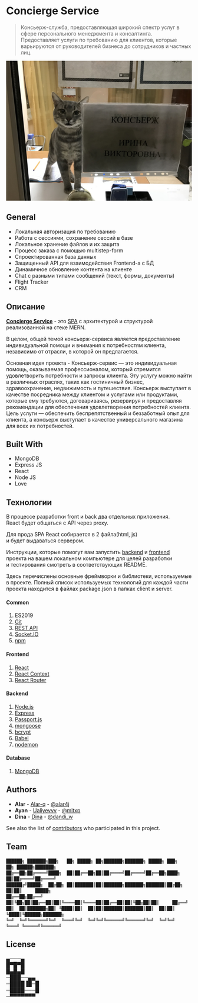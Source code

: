 # Concierge Service 

> Консьерж-служба, предоставляющая широкий спектр услуг в сфере персонального менеджмента и консалтинга. Предоставляет услуги по требованию для клиентов, которые варьируются от руководителей бизнеса до сотрудников и частных лиц.

![Concierge Cat](https://github.com/Alar-q/Concierge/blob/main/meme/cat.jpg)

## General

* Локальная авторизация по требованию   
* Работа с сессиями, сохранение сессий в базе
* Локальное хранение файлов и их защита
* Процесс заказа с помощью multistep-form
* Спроектированная база данных 
* Защищенный API для взаимодействия Frontend-а с БД
* Динамичное обновление контента на клиенте
* Chat с разными типами сообщений (текст, формы, документы)
* Flight Tracker
* CRM

## Описание
[**Concierge Service**](https://github.com/Alar-q/Concierge) - это [SPA](https://medium.com/NeotericEU/single-page-application-vs-multiple-page-application-2591588efe58 "SPA") с архитектурой и структурой реализованной на стеке MERN.  

В целом, общей темой консьерж-сервиса является предоставление индивидуальной помощи и внимания к потребностям клиента, независимо от отрасли, в которой он предлагается.

Основная идея проекта - Консьерж-сервис — это индивидуальная помощь, оказываемая профессионалом, который стремится удовлетворить потребности и запросы клиента. Эту услугу можно найти в различных отраслях, таких как гостиничный бизнес, здравоохранение, недвижимость и путешествия. Консьерж выступает в качестве посредника между клиентом и услугами или продуктами, которые ему требуются, договариваясь, резервируя и предоставляя рекомендации для обеспечения удовлетворения потребностей клиента. Цель услуги — обеспечить беспрепятственный и беззаботный опыт для клиента, а консьерж выступает в качестве универсального магазина для всех их потребностей.

## Built With

* MongoDB
* Express JS
* React
* Node JS
* Love

## Технологии
В процессе разработки front и back два отдельных приложения.  
React будет общаться с API через proxy.

Для прода SPA React собирается в 2 файла(html, js)   
и будет выдаваться сервером.

Инструкции, которые помогут вам запустить
[backend](https://github.com/Alar-q/Concierge/tree/main/backend#readme)
и [frontend](https://github.com/Alar-q/Concierge/tree/main/frontend#readme)  
проекта на вашем локальном компьютере для целей разработки  
и тестирования
смотреть в соответствующих README.

Здесь перечислены основные фреймворки и библиотеки, используемые в проекте. Полный список используемых технологий для каждой части проекта находится в файлах package.json в папках client и server.

#### Common
1. ES2019
2. [Git](https://git-scm.com/book/ru/v1/%D0%92%D0%B2%D0%B5%D0%B4%D0%B5%D0%BD%D0%B8%D0%B5-%D0%9E%D1%81%D0%BD%D0%BE%D0%B2%D1%8B-Git "Git")
3. [REST API](https://www.restapitutorial.com/lessons/restquicktips.html "REST API")
4. [Socket.IO](https://socket.io/docs/ "Socket.IO")
5. [npm](https://en.wikipedia.org/wiki/Npm_(software))

#### Frontend
1. [React](https://reactjs.org/docs/getting-started.html "React")
2. [React Context](https://reactjs.org/docs/context.html "React Context")
3. [React Router](https://www.w3schools.com/react/react_router.asp "React Router")

#### Backend
1. [Node.js](https://nodejs.org/en/ "Node.js")
2. [Express](https://expressjs.com/ru/guide/routing.html "Express")
3. [Passport.js](http://www.passportjs.org/docs/ "Passport.js")
4. [mongoose](https://mongoosejs.com/ "mongoose")
5. [bcrypt](https://www.npmjs.com/package/bcrypt "bcrypt")
6. [Babel](https://babeljs.io/docs/en/index.html "Babel")
7. [nodemon](https://www.npmjs.com/package/nodemon "nodemon")

#### Database
1. [MongoDB](https://www.mongodb.com/ "MongoDB")

## Authors

* **Alar** - [Alar-q](https://github.com/alar-q) - [@alar4j](https://t.me/alar4j)
* **Ayan** - [Ualiyevvv](https://github.com/ualiyevvv) - [@mitxp](https://t.me/mitxp)
* **Dina** - [Dina](https://github.com/DanDina777) - [@dandi_w](https://t.me/dandi_w)

See also the list of [contributors](https://github.com/alar-q/concierge/contributors) who participated in this project.

## Team
```
██████╗ ███████╗███╗   ██╗ █████╗ ██╗███████╗███████╗ █████╗ ███╗   ██╗ ██████╗███████╗   
██╔══██╗██╔════╝████╗  ██║██╔══██╗██║██╔════╝██╔════╝██╔══██╗████╗  ██║██╔════╝██╔════╝    
██████╔╝█████╗  ██╔██╗ ██║███████║██║███████╗███████╗███████║██╔██╗ ██║██║     █████╗    
██╔══██╗██╔══╝  ██║╚██╗██║██╔══██║██║╚════██║╚════██║██╔══██║██║╚██╗██║██║     ██╔══╝    
██║  ██║███████╗██║ ╚████║██║  ██║██║███████║███████║██║  ██║██║ ╚████║╚██████╗███████╗     
╚═╝  ╚═╝╚══════╝╚═╝  ╚═══╝╚═╝  ╚═╝╚═╝╚══════╝╚══════╝╚═╝  ╚═╝╚═╝  ╚═══╝ ╚═════╝╚══════╝    
```

## License
▄───▄  
█▀█▀█  
█▄█▄█  
─███──▄▄  
─████▐█─█  
─████───█  
─▀▀▀▀▀▀▀  
